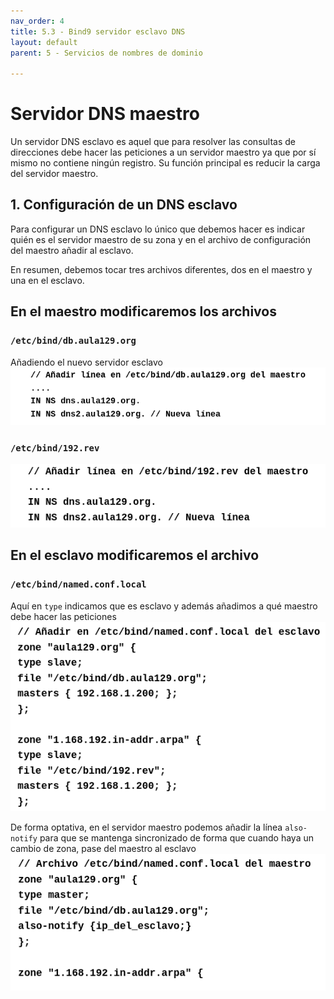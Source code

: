 ```yaml
---
nav_order: 4
title: 5.3 - Bind9 servidor esclavo DNS
layout: default
parent: 5 - Servicios de nombres de dominio

---
```

# Servidor DNS maestro 
Un servidor DNS esclavo es aquel que para resolver las consultas de direcciones debe hacer las peticiones a un servidor maestro ya que por sí mismo no contiene ningún registro. Su función principal es reducir la carga del servidor maestro.

## 1. Configuración de un DNS esclavo
Para configurar un DNS esclavo lo único que debemos hacer es indicar quién es el servidor maestro de su zona y en el archivo de configuración del maestro añadir al esclavo.

En resumen, debemos tocar tres archivos diferentes, dos en el maestro y una en el esclavo.

## En el maestro modificaremos los archivos

### `/etc/bind/db.aula129.org`
Añadiendo el nuevo servidor esclavo
![Inserción del nuevo esclavo en el archivo de búsqueda directa del maestro](./imagenes/directoesclavo.png)

### `/etc/bind/192.rev`
![Inserción del nuevo esclavo en el archivo de búsqueda inversa del maestro](./imagenes/inversoesclavo.png)

## En el esclavo modificaremos el archivo
### `/etc/bind/named.conf.local`
Aquí en `type` indicamos que es esclavo y además añadimos a qué maestro debe hacer las peticiones
![Configuración del archivo /etc/bind/named.conf.local del servidor esclavo](./imagenes/configuracionesclavo.png)

De forma optativa, en el servidor maestro podemos añadir la línea `also-notify` para que se mantenga sincronizado de forma que cuando haya un cambio de zona, pase del maestro al esclavo
![Configuración del archivo /etc/bind/named.conf.local del servidor maestro](./imagenes/alsonotify.png)

